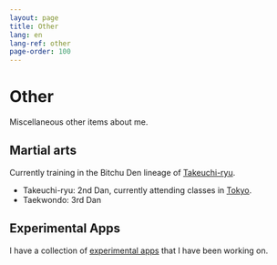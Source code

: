 ```yaml
---
layout: page
title: Other
lang: en
lang-ref: other
page-order: 100
---
```

# Other

Miscellaneous other items about me.

## Martial arts

Currently training in the Bitchu Den lineage of [Takeuchi-ryu](https://en.wikipedia.org/wiki/Takenouchi-ry%C5%AB).

* Takeuchi-ryu: 2nd Dan, currently attending classes in [Tokyo](https://takenouchiryubitchuden.amebaownd.com/).
* Taekwondo: 3rd Dan

## Experimental Apps

I have a collection of [experimental apps](/experimental-apps) that I have been working on.
